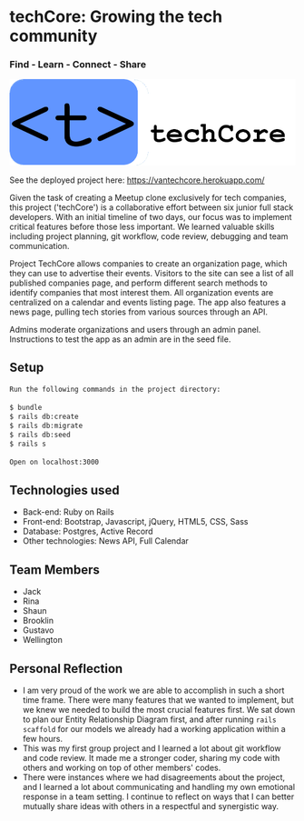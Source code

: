 # techCore: Growing the tech community

### Find - Learn - Connect - Share

![alt text](https://github.com/Shaun-Schwartz/tech-core/blob/integration/app/assets/images/techcore-logo.png "techCore")

See the deployed project here: https://vantechcore.herokuapp.com/

Given the task of creating a Meetup clone exclusively for tech companies, this project ('techCore') is a collaborative effort between six junior full stack developers. With an initial timeline of two days, our focus was to implement critical features before those less important. We learned valuable skills including project planning, git workflow, code review, debugging and team communication.

Project TechCore allows companies to create an organization page, which they can use to advertise their events. Visitors to the site can see a list of all published companies page, and perform different search methods to identify companies that most interest them. All organization events are centralized on a calendar and events listing page. The app also features a news page, pulling tech stories from various sources through an API.

Admins moderate organizations and users through an admin panel. Instructions to test the app as an admin are in the seed file.

## Setup
```
Run the following commands in the project directory:

$ bundle
$ rails db:create
$ rails db:migrate
$ rails db:seed
$ rails s

Open on localhost:3000
```

## Technologies used
- Back-end: Ruby on Rails
- Front-end: Bootstrap, Javascript, jQuery, HTML5, CSS, Sass
- Database: Postgres, Active Record
- Other technologies: News API, Full Calendar

## Team Members
* Jack
* Rina
* Shaun
* Brooklin
* Gustavo
* Wellington

## Personal Reflection
* I am very proud of the work we are able to accomplish in such a short time frame. There were many features that we wanted to implement, but we knew we needed to build the most crucial features first. We sat down to plan our Entity Relationship Diagram first, and after running `rails scaffold` for our models we already had a working application within a few hours.
* This was my first group project and I learned a lot about git workflow and code review. It made me a stronger coder, sharing my code with others and working on top of other members' codes.
* There were instances where we had disagreements about the project, and I learned a lot about communicating and handling my own emotional response in a team setting. I continue to reflect on ways that I can better mutually share ideas with others in a respectful and synergistic way.
